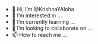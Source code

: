 - 👋 Hi, I’m @KrishnaYAloha
- 👀 I’m interested in ...
- 🌱 I’m currently learning ...
- 💞️ I’m looking to collaborate on ...
- 📫 How to reach me ...

<!---
KrishnaYAloha/KrishnaYAloha is a ✨ special ✨ repository because its `README.md` (this file) appears on your GitHub profile.
You can click the Preview link to take a look at your changes.
--->
